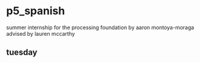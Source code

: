 # p5_spanish

summer internship for the processing foundation
by aaron montoya-moraga
advised by lauren mccarthy

## tuesday

#
